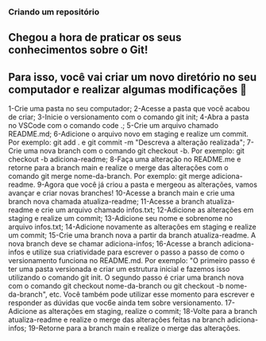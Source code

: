 ### Criando um repositório
## Chegou a hora de praticar os seus conhecimentos sobre o Git!
## Para isso, você vai criar um novo diretório no seu computador e realizar algumas modificações 🤩
1-Crie uma pasta no seu computador;
2-Acesse a pasta que você acabou de criar;
3-Inicie o versionamento com o comando git init;
4-Abra a pasta no VSCode com o comando code .;
5-Crie um arquivo chamado README.md;
6-Adicione o arquivo novo em staging e realize um commit. Por exemplo: git add . e git commit -m "Descreva a alteração realizada";
7-Crie uma nova branch com o comando git checkout -b. Por exemplo: git checkout -b adiciona-readme;
8-Faça uma alteração no README.me e retorne para a branch main e realize o merge das alterações com o comando git merge nome-da-branch. Por exemplo: git merge adiciona-readme.
9-Agora que você já criou a pasta e mergeou as alterações, vamos avançar e criar novas branches!
10-Acesse a branch main e crie uma branch nova chamada atualiza-readme;
11-Acesse a branch atualiza-readme e crie um arquivo chamado infos.txt;
12-Adicione as alterações em staging e realize um commit;
13-Adicione seu nome e sobrenome no arquivo infos.txt;
14-Adicione novamente as alterações em staging e realize um commit;
15-Crie uma branch nova a partir da branch atualiza-readme. A nova branch deve se chamar adiciona-infos;
16-Acesse a branch adiciona-infos e utilize sua criatividade para escrever o passo a passo de como o versionamento funciona no README.md. Por exemplo: "O primeiro passo é ter uma pasta versionada e criar um estrutura inicial e fazemos isso utilizando o comando git init. O segundo passo é criar uma branch nova com o comando git checkout nome-da-branch ou git checkout -b nome-da-branch", etc. Você também pode utilizar esse momento para escrever e responder as dúvidas que voc6e ainda tem sobre versionamento.
17-Adicione as alterações em staging, realize o commit;
18-Volte para a branch atualiza-readme e realize o merge das alterações feitas na branch adiciona-infos;
19-Retorne para a branch main e realize o merge das alterações.